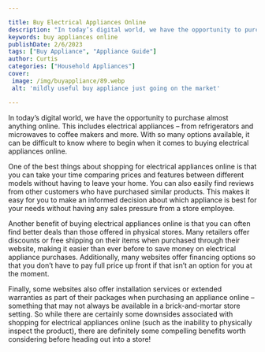 ```yaml
---

title: Buy Electrical Appliances Online
description: "In today’s digital world, we have the opportunity to purchase almost anything online. This includes electrical appliances – from r...take a moment to check it out "
keywords: buy appliances online
publishDate: 2/6/2023
tags: ["Buy Appliance", "Appliance Guide"]
author: Curtis
categories: ["Household Appliances"]
cover: 
 image: /img/buyappliance/89.webp
 alt: 'mildly useful buy appliance just going on the market'

---
```


In today’s digital world, we have the opportunity to purchase almost anything online. This includes electrical appliances – from refrigerators and microwaves to coffee makers and more. With so many options available, it can be difficult to know where to begin when it comes to buying electrical appliances online. 

One of the best things about shopping for electrical appliances online is that you can take your time comparing prices and features between different models without having to leave your home. You can also easily find reviews from other customers who have purchased similar products. This makes it easy for you to make an informed decision about which appliance is best for your needs without having any sales pressure from a store employee. 

Another benefit of buying electrical appliances online is that you can often find better deals than those offered in physical stores. Many retailers offer discounts or free shipping on their items when purchased through their website, making it easier than ever before to save money on electrical appliance purchases. Additionally, many websites offer financing options so that you don’t have to pay full price up front if that isn’t an option for you at the moment. 

Finally, some websites also offer installation services or extended warranties as part of their packages when purchasing an appliance online – something that may not always be available in a brick-and-mortar store setting. So while there are certainly some downsides associated with shopping for electrical appliances online (such as the inability to physically inspect the product), there are definitely some compelling benefits worth considering before heading out into a store!
